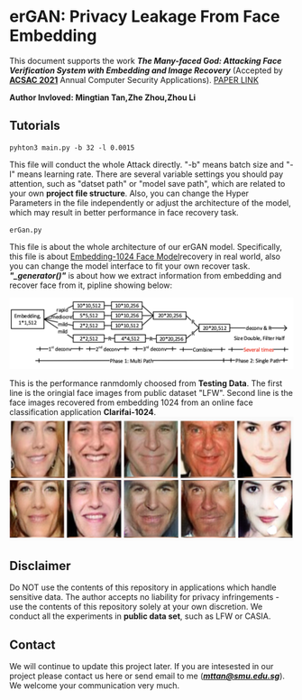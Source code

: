 # erGAN: Privacy Leakage From Face Embedding 
This document supports the work ***The Many-faced God: Attacking Face Verification System with Embedding and Image Recovery*** (Accepted by **[ACSAC 2021](https://www.acsac.org/)** Annual Computer Security Applications). [PAPER LINK](https://cpb-us-e2.wpmucdn.com/faculty.sites.uci.edu/dist/5/764/files/2021/10/acsac21a.pdf)

**Author Invloved: Mingtian Tan,Zhe Zhou,Zhou Li**   


## Tutorials
```
pyhton3 main.py -b 32 -l 0.0015
```
This file will conduct the whole Attack directly. "-b" means batch size and "-l" means learning rate. There are several variable settings you should pay attention, such as "datset path" or "model save path", which are related to your own **project file structure**. Also, you can change the Hyper Parameters in the file independently or adjust the architecture of the model, which may result in better performance in face recovery task. 

```
erGan.py
```
This file is about the whole architecture of our erGAN model. Specifically, this file is about [Embedding-1024 Face Model](https://www.clarifai.com/developers/pre-trained-models)recovery in real world, also you can change the model interface to fit your own recover task. ***"_generator()"*** is about how we extract information from embedding and recover face from it, pipline showing below:

![](/src/designPipline.png  "pipline")	

This is the performance ranmdomly choosed from **Testing Data**. The first line is the oringial face images from public dataset "LFW". Second line is the face images recovered from embedding 1024 from an online face classification application **Clarifai-1024**. 
![](/src/faceRecovery.png  "face")	


## Disclaimer

Do NOT use the contents of this repository in applications which handle sensitive data. The author accepts no liability for privacy infringements - use the contents of this repository solely at your own discretion. We conduct all the experiments in **public data set**, such as LFW or CASIA.

## Contact

We will continue to update this project later. If you are intesested in our project please contact us here or send email to me (***mttan@smu.edu.sg***). We welcome your communication very much.


